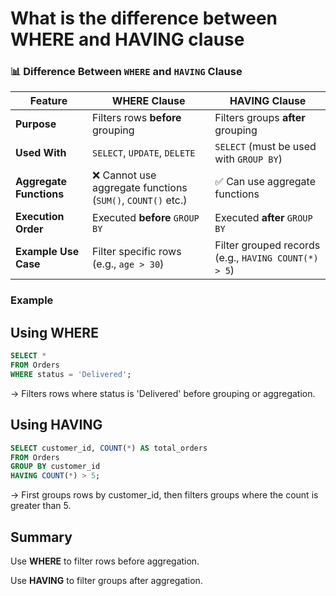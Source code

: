 # What is the difference between WHERE and HAVING clause

### 📊 Difference Between `WHERE` and `HAVING` Clause

| Feature              | WHERE Clause                                             | HAVING Clause                                              |
|----------------------|----------------------------------------------------------|-------------------------------------------------------------|
| **Purpose**          | Filters rows **before** grouping                         | Filters groups **after** grouping                          |
| **Used With**        | `SELECT`, `UPDATE`, `DELETE`                             | `SELECT` (must be used with `GROUP BY`)                    |
| **Aggregate Functions** | ❌ Cannot use aggregate functions (`SUM()`, `COUNT()` etc.) | ✅ Can use aggregate functions                              |
| **Execution Order**  | Executed **before** `GROUP BY`                           | Executed **after** `GROUP BY`                              |
| **Example Use Case** | Filter specific rows (e.g., `age > 30`)                 | Filter grouped records (e.g., `HAVING COUNT(*) > 5`)       |


### Example
## Using WHERE
```sql
SELECT *
FROM Orders
WHERE status = 'Delivered';
```
→ Filters rows where status is 'Delivered' before grouping or aggregation.

## Using HAVING
```sql
SELECT customer_id, COUNT(*) AS total_orders
FROM Orders
GROUP BY customer_id
HAVING COUNT(*) > 5;
```
→ First groups rows by customer_id, then filters groups where the count is greater than 5.

## Summary
Use **WHERE** to filter rows before aggregation.

Use **HAVING** to filter groups after aggregation.